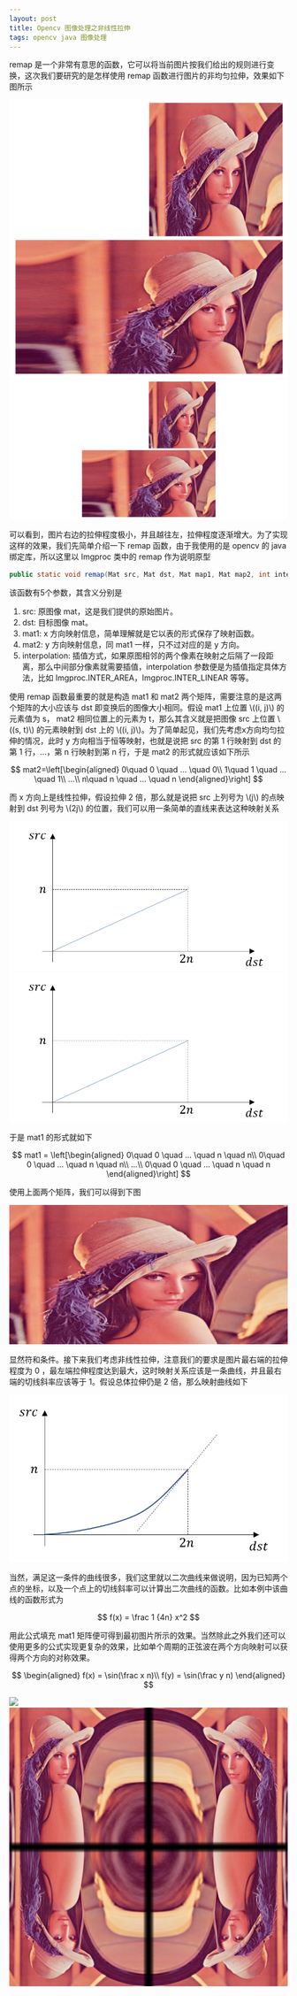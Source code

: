 ```yaml
---
layout: post
title: Opencv 图像处理之非线性拉伸
tags: opencv java 图像处理
---
```


remap 是一个非常有意思的函数，它可以将当前图片按我们给出的规则进行变换，这次我们要研究的是怎样使用 remap 函数进行图片的非均匀拉伸，效果如下图所示

![](../resources/2019-07-15-opencv-image-process-nonlinear-stretch/stretch.png)
![](stretch.png)

可以看到，图片右边的拉伸程度极小，并且越往左，拉伸程度逐渐增大。为了实现这样的效果，我们先简单介绍一下 remap 函数，由于我使用的是 opencv 的 java 绑定库，所以这里以 Imgproc 类中的 remap 作为说明原型

```java
public static void remap(Mat src, Mat dst, Mat map1, Mat map2, int interpolation);
```

该函数有5个参数，其含义分别是

1) src: 原图像 mat，这是我们提供的原始图片。
2) dst: 目标图像 mat。
3) mat1: x 方向映射信息，简单理解就是它以表的形式保存了映射函数。
4) mat2: y 方向映射信息，同 mat1 一样，只不过对应的是 y 方向。
5) interpolation: 插值方式，如果原图相邻的两个像素在映射之后隔了一段距离，那么中间部分像素就需要插值，interpolation 参数便是为插值指定具体方法，比如 Imgproc.INTER_AREA，Imgproc.INTER_LINEAR 等等。

使用 remap 函数最重要的就是构造 mat1 和 mat2 两个矩阵，需要注意的是这两个矩阵的大小应该与 dst 即变换后的图像大小相同。假设 mat1 上位置 \\((i, j)\\) 的元素值为 s， mat2 相同位置上的元素为 t，那么其含义就是把图像 src 上位置 \\((s, t)\\) 的元素映射到 dst 上的 \\((i, j)\\)。为了简单起见，我们先考虑x方向均匀拉伸的情况，此时 y 方向相当于恒等映射，也就是说把 src 的第 1 行映射到 dst 的第 1 行，...，第 n 行映射到第 n 行，于是 mat2 的形式就应该如下所示

$$
    mat2=\left[\begin{aligned}
    0\quad 0 \quad ... \quad 0\\
    1\quad 1 \quad ... \quad 1\\
    ...\\
    n\quad n \quad ... \quad n
    \end{aligned}\right]
$$

而 x 方向上是线性拉伸，假设拉伸 2 倍，那么就是说把 src 上列号为 \\(j\\) 的点映射到 dst 列号为 \\(2j\\) 的位置，我们可以用一条简单的直线来表达这种映射关系

![](/resources/2019-07-15-opencv-image-process-nonlinear-stretch/mapping_linear.png)
![](mapping_linear.png)

于是 mat1 的形式就如下

$$
    mat1 = \left[\begin{aligned}
    0\quad 0 \quad ... \quad n \quad n\\
    0\quad 0 \quad ... \quad n \quad n\\
    ...\\
    0\quad 0 \quad ... \quad n \quad n
    \end{aligned}\right]
    $$

使用上面两个矩阵，我们可以得到下图

![](/resources/2019-07-15-opencv-image-process-nonlinear-stretch/stretch_linear.jpg)

显然符和条件。接下来我们考虑非线性拉伸，注意我们的要求是图片最右端的拉伸程度为 0 ，最左端拉伸程度达到最大，这时映射关系应该是一条曲线，并且最右端的切线斜率应该等于 1。假设总体拉伸仍是 2 倍，那么映射曲线如下

![](/resources/2019-07-15-opencv-image-process-nonlinear-stretch/mapping_unlinear.png)

当然，满足这一条件的曲线很多，我们这里就以二次曲线来做说明，因为已知两个点的坐标，以及一个点上的切线斜率可以计算出二次曲线的函数。比如本例中该曲线的函数形式为

$$
    f(x) = \frac 1 {4n} x^2
    $$

用此公式填充 mat1 矩阵便可得到最初图片所示的效果。当然除此之外我们还可以使用更多的公式实现更复杂的效果，比如单个周期的正弦波在两个方向映射可以获得两个方向的对称效果。

$$
    \begin{aligned}
    f(x) = \sin(\frac  x n)\\
    f(y) = \sin(\frac  y n)
    \end{aligned}
    $$

![](../resources/2019-07-15-opencv-image-process-nonlinear-stretch/sin.jpg)
![](sin.jpg)